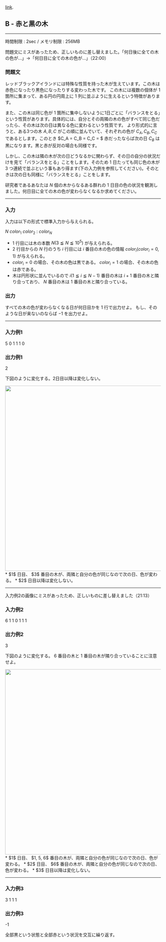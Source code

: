 [link](http://arc024.contest.atcoder.jp/tasks/arc024_2).

## B - 赤と黒の木

----------

時間制限 : 2sec / メモリ制限 : 256MB

問題文にミスがあったため、正しいものに差し替えました。「何日後に全ての木の色が…」→「何日目に全ての木の色が…」（22:00）

### 問題文

レッドブラックアイランドには特殊な性質を持った木が生えています。この木は赤色になったり黒色になったりする変わった木です。
                この木には複数の個体が $1$ 箇所に集まって、ある円の円周上に $1$ 列に並ぶように生えるという特徴があります。

また、この木は同じ色が $1$ 箇所に集中しないように$1$日ごとに「バランスをとる」という性質があります。具体的には、自分とその両隣の木の色がすべて同じ色だったら、その木は次の日は異なる色に変わるという性質です。
                より形式的に言うと、ある3つの木 $A, B,C$ がこの順に並んでいて、それぞれの色が $C_A, C_B, C_C$ であるとします。このとき $C_A = C_B = C_C = $ 赤だったならば次の日 $C_B$ は黒になります。黒と赤が反対の場合も同様です。

しかし、この木は隣の木が次の日どうなるかに関わらず、その日の自分の状況だけを見て「バランスをとる」ことをします。そのため $1$ 日たっても同じ色の木が $3$ つ連続で並ぶという事もあり得ます(下の入力例を参照してください)。そのときは次の日も同様に「バランスをとる」ことをします。

研究者であるあなたは $N$ 個の木からなるある群れの $1$ 日目の色の状況を観測しました。何日目に全ての木の色が変わらなくなるか求めてください。

----------

### 入力

入力は以下の形式で標準入力から与えられる。

>
$N$
$color_1$
$color_2$
:
$color_N$


* $1$ 行目には木の本数 $N (3 ≦ N ≦ 10^5)$ が与えられる。
* $2$ 行目からの $N$ 行のうち $i$ 行目には $i$ 番目の木の色の情報 $color_i (color_i = 0, 1)$ が与えられる。
* $color_i = 0$ の場合、その木の色は黒である。 $color_i = 1$ の場合、その木の色は赤である。
* 木は円形状に並んでいるので $i(1 ≦ i ≦ N - 1)$ 番目の木は $i + 1$ 番目の木と隣り合っており、 $N$ 番目の木は $1$ 番目の木と隣り合っている。

### 出力

すべての木の色が変わらなくなる日が何日目かを $1$ 行で出力せよ。
                    もし、そのような日が来ないのならば $-1$ を出力せよ。

----------

### 入力例1

>
5
0
1
1
1
0


### 出力例1

>
2


下図のように変化する。2日目以降は変化しない。

<img src="http://abc001.contest.atcoder.jp//img/arc/024/2-1.png" width="600px">
</img>* $1$ 日目、 $3$ 番目の木が、両隣と自分の色が同じなので次の日、色が変わる。
* $2$ 日目以降は変化しない。

----------

入力例2の画像にミスがあったため、正しいものに差し替えました（21:13）

### 入力例2

>
6
1
1
0
1
1
1


### 出力例2

>
3


下図のように変化する。 $6$ 番目の木と $1$ 番目の木が隣り合っていることに注意せよ。

<img src="http://abc001.contest.atcoder.jp//img/arc/024/2-2.png" width="600px">
</img>* $1$ 日目、 $1, 5, 6$ 番目の木が、両隣と自分の色が同じなので次の日、色が変わる。
* $2$ 日目、 $6$ 番目の木が、両隣と自分の色が同じなので次の日、色が変わる。
* $3$ 日目以降は変化しない。

----------

### 入力例3

>
3
1
1
1


### 出力例3

>
-1


全部黒という状態と全部赤という状況を交互に繰り返す。

